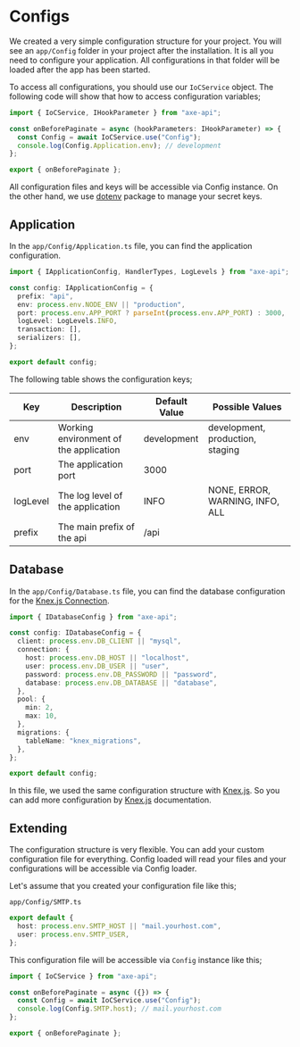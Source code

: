 # Configs

We created a very simple configuration structure for your project. You will see an `app/Config` folder in your project after the installation. It is all you need to configure your application. All configurations in that folder will be loaded after the app has been started.

To access all configurations, you should use our `IoCService` object. The following code will show that how to access configuration variables;

```ts
import { IoCService, IHookParameter } from "axe-api";

const onBeforePaginate = async (hookParameters: IHookParameter) => {
  const Config = await IoCService.use("Config");
  console.log(Config.Application.env); // development
};

export { onBeforePaginate };
```

All configuration files and keys will be accessible via Config instance. On the other hand, we use <a href="https://www.npmjs.com/package/dotenv" target="_blank" rel="noreferrer">dotenv</a> package to manage your secret keys.

## Application

In the `app/Config/Application.ts` file, you can find the application configuration.

```ts
import { IApplicationConfig, HandlerTypes, LogLevels } from "axe-api";

const config: IApplicationConfig = {
  prefix: "api",
  env: process.env.NODE_ENV || "production",
  port: process.env.APP_PORT ? parseInt(process.env.APP_PORT) : 3000,
  logLevel: LogLevels.INFO,
  transaction: [],
  serializers: [],
};

export default config;
```

The following table shows the configuration keys;

| Key      | Description                            | Default Value | Possible Values                  |
| -------- | -------------------------------------- | ------------- | -------------------------------- |
| env      | Working environment of the application | development   | development, production, staging |
| port     | The application port                   | 3000          |                                  |
| logLevel | The log level of the application       | INFO          | NONE, ERROR, WARNING, INFO, ALL  |
| prefix   | The main prefix of the api             | /api          |                                  |

## Database

In the `app/Config/Database.ts` file, you can find the database configuration for the <a href="http://knexjs.org/#Installation-client" target="_blank" rel="noreferrer">Knex.js Connection</a>.

```ts
import { IDatabaseConfig } from "axe-api";

const config: IDatabaseConfig = {
  client: process.env.DB_CLIENT || "mysql",
  connection: {
    host: process.env.DB_HOST || "localhost",
    user: process.env.DB_USER || "user",
    password: process.env.DB_PASSWORD || "password",
    database: process.env.DB_DATABASE || "database",
  },
  pool: {
    min: 2,
    max: 10,
  },
  migrations: {
    tableName: "knex_migrations",
  },
};

export default config;
```

In this file, we used the same configuration structure with <a href="http://knexjs.org/#Installation-client" target="_blank" rel="noreferrer">Knex.js</a>. So you can add more configuration by <a href="http://knexjs.org/#Installation-client" target="_blank" rel="noreferrer">Knex.js</a> documentation.

## Extending

The configuration structure is very flexible. You can add your custom configuration file for everything. Config loaded will read your files and your configurations will be accessible via Config loader.

Let's assume that you created your configuration file like this;

`app/Config/SMTP.ts`

```ts
export default {
  host: process.env.SMTP_HOST || "mail.yourhost.com",
  user: process.env.SMTP_USER,
};
```

This configuration file will be accessible via `Config` instance like this;

```ts
import { IoCService } from "axe-api";

const onBeforePaginate = async ({}) => {
  const Config = await IoCService.use("Config");
  console.log(Config.SMTP.host); // mail.yourhost.com
};

export { onBeforePaginate };
```
